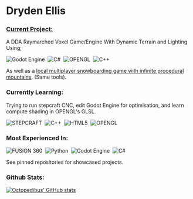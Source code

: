 # Dryden Ellis


[//]: # (### About Me:)
[//]: # (I am a 12th grade high school student, with a focus on learning, creation, and application of new systems)


### [Current Project:](https://github.com/EightLimbed/Voxel-Engine-2)

A DDA Raymarched Voxel Game/Engine With Dynamic Terrain and Lighting Using;

![Godot Engine](https://img.shields.io/badge/GODOT-%23FFFFFF.svg?style=for-the-badge&logo=godot-engine)&nbsp;
![C#](https://img.shields.io/badge/c%23-%23239120.svg?style=for-the-badge&logo=csharp&logoColor=white)&nbsp;
![OPENGL](https://img.shields.io/badge/OpenGL-%23FFFFFF.svg?style=for-the-badge&logo=opengl)&nbsp;
![C++](https://img.shields.io/badge/c++-%2300599C.svg?style=for-the-badge&logo=c%2B%2B&logoColor=white)&nbsp;

As well as a [local multiplayer snowboarding game with infinite procedural mountains](https://github.com/EightLimbed/MountainGame). (Same tools).

### Currently Learning:

Trying to run stepcraft CNC, edit Godot Engine for optimisation, and learn compute shading in OPENGL's GLSL.

![STEPCRAFT](https://img.shields.io/badge/Stepcraft-%23FFA500.svg?style=for-the-badge&logoColor=white)&nbsp;
![C++](https://img.shields.io/badge/c++-%2300599C.svg?style=for-the-badge&logo=c%2B%2B&logoColor=white)&nbsp;
![HTML5](https://img.shields.io/badge/html5-%23E34F26.svg?style=for-the-badge&logo=html5&logoColor=white)&nbsp;
![OPENGL](https://img.shields.io/badge/OpenGL-%23FFFFFF.svg?style=for-the-badge&logo=opengl)&nbsp;

### Most Experienced In:

![FUSION 360](https://img.shields.io/badge/Fusion%20360-%2300599C.svg?style=for-the-badge&logo=autodesk&logoColor=white)&nbsp;
![Python](https://img.shields.io/badge/python-3670A0?style=for-the-badge&logo=python&logoColor=ffdd54)&nbsp;
![Godot Engine](https://img.shields.io/badge/GODOT-%23FFFFFF.svg?style=for-the-badge&logo=godot-engine)&nbsp;
![C#](https://img.shields.io/badge/c%23-%23239120.svg?style=for-the-badge&logo=csharp&logoColor=white)&nbsp;


See pinned repositories for showcased projects.

### Github Stats:
[![Octopedibus' GitHub stats](https://github-readme-stats.vercel.app/api?username=eightlimbed&&hide_border=true&&disable_animations=true&&hide_title=true)](https://github.com/anuraghazra/github-readme-stats)
